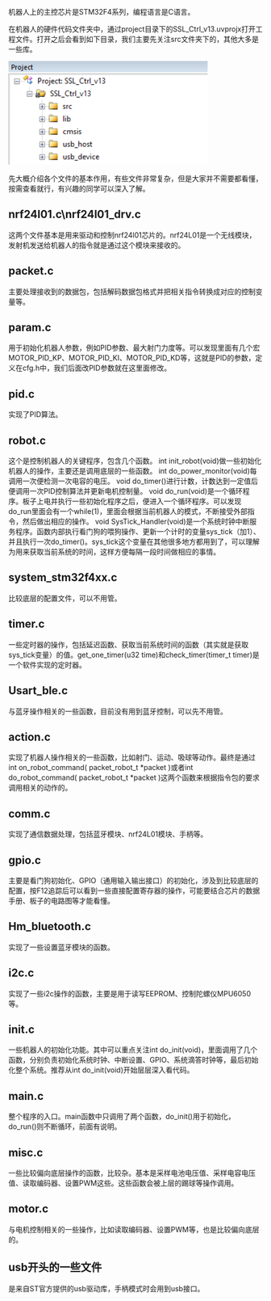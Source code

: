 机器人上的主控芯片是STM32F4系列，编程语言是C语言。

在机器人的硬件代码文件夹中，通过project目录下的SSL_Ctrl_v13.uvprojx打开工程文件。打开之后会看到如下目录，我们主要先关注src文件夹下的，其他大多是一些库。

![figure1](../uploads/89a194d7dd8ec565ece025463d59a96a/figure1.png)

先大概介绍各个文件的基本作用，有些文件非常复杂，但是大家并不需要都看懂，按需查看就行，有兴趣的同学可以深入了解。

## nrf24l01.c\nrf24l01_drv.c
这两个文件基本是用来驱动和控制nrf24l01芯片的。nrf24L01是一个无线模块，发射机发送给机器人的指令就是通过这个模块来接收的。

## packet.c
主要处理接收到的数据包，包括解码数据包格式并把相关指令转换成对应的控制变量等。

## param.c
用于初始化机器人参数，例如PID参数、最大射门力度等。可以发现里面有几个宏MOTOR_PID_KP、MOTOR_PID_KI、MOTOR_PID_KD等，这就是PID的参数，定义在cfg.h中，我们后面改PID参数就在这里面修改。

## pid.c
实现了PID算法。

## robot.c
这个是控制机器人的关键程序，包含几个函数。
int init_robot(void)做一些初始化机器人的操作，主要还是调用底层的一些函数。
int do_power_monitor(void)每调用一次便检测一次电容的电压。
void do_timer()进行计数，计数达到一定值后便调用一次PID控制算法并更新电机控制量。
void do_run(void)是一个循环程序。板子上电并执行一些初始化程序之后，便进入一个循环程序。可以发现do_run里面会有一个while(1)，里面会根据当前机器人的模式，不断接受外部指令，然后做出相应的操作。
void SysTick_Handler(void)是一个系统时钟中断服务程序。函数内部执行看门狗的喂狗操作、更新一个计时的变量sys_tick（加1）、并且执行一次do_timer()。sys_tick这个变量在其他很多地方都用到了，可以理解为用来获取当前系统的时间，这样方便每隔一段时间做相应的事情。

## system_stm32f4xx.c
比较底层的配置文件，可以不用管。

## timer.c
一些定时器的操作，包括延迟函数、获取当前系统时间的函数（其实就是获取sys_tick变量）的值。get_one_timer(u32 time)和check_timer(timer_t timer)是一个软件实现的定时器。
## Usart_ble.c
与蓝牙操作相关的一些函数，目前没有用到蓝牙控制，可以先不用管。

## action.c
实现了机器人操作相关的一些函数，比如射门、运动、吸球等动作。最终是通过int on_robot_command( packet_robot_t *packet )或者int do_robot_command( packet_robot_t *packet )这两个函数来根据指令包的要求调用相关的动作的。

## comm.c
实现了通信数据处理，包括蓝牙模块、nrf24L01模块、手柄等。

## gpio.c
主要是看门狗初始化、GPIO（通用输入输出接口）的初始化，涉及到比较底层的配置，按F12追踪后可以看到一些直接配置寄存器的操作，可能要结合芯片的数据手册、板子的电路图等才能看懂。

## Hm_bluetooth.c
实现了一些设置蓝牙模块的函数。

## i2c.c
实现了一些i2c操作的函数，主要是用于读写EEPROM、控制陀螺仪MPU6050等。

## init.c
一些机器人的初始化功能。其中可以重点关注int do_init(void)，里面调用了几个函数，分别负责初始化系统时钟、中断设置、GPIO、系统滴答时钟等，最后初始化整个系统。推荐从int do_init(void)开始层层深入看代码。

## main.c
整个程序的入口。main函数中只调用了两个函数，do_init()用于初始化，do_run()则不断循环，前面有说明。

## misc.c
一些比较偏向底层操作的函数，比较杂。基本是采样电池电压值、采样电容电压值、读取编码器、设置PWM这些。这些函数会被上层的踢球等操作调用。

## motor.c
与电机控制相关的一些操作，比如读取编码器、设置PWM等，也是比较偏向底层的。

## usb开头的一些文件
是来自ST官方提供的usb驱动库，手柄模式时会用到usb接口。